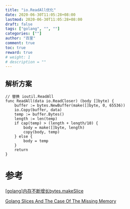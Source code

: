 ```yaml
---
title: "io.ReadAll优化"
date: 2020-06-30T11:05:28+08:00
lastmod: 2020-06-30T11:05:28+08:00
draft: false
tags: ["golang", "", ""]
categories: [""]
author: "百里"
comment: true
toc: true
reward: true
# weight: 1
# description = ""
---
```




## 解析方案

```
// 替换 ioutil.ReadAll
func ReadAll(data io.ReadCloser) (body []byte) {
	buffer := bytes.NewBuffer(make([]byte, 0, 65536))
	io.Copy(buffer, data)
	temp := buffer.Bytes()
	length := len(temp)
	if cap(temp) > (length + length/10) {
		body = make([]byte, length)
		copy(body, temp)
	} else {
		body = temp
	}
	return
}
```





# 参考

[[golang]内存不断增长bytes.makeSlice](https://studygolang.com/articles/2763)

[Golang Slices And The Case Of The Missing Memory](https://www.openmymind.net/Go-Slices-And-The-Case-Of-The-Missing-Memory/)